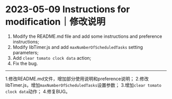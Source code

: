 # 2023-05-09 Instructions for modification｜修改说明
1. Modify the README.md file and add some instructions and preference instructions;
2. Modify libTimer.js and add `maxNumberOfScheduledTasks` setting parameters;
3. Add `clear tomato clock data` action;
4. Fix the bug.

---
1.修改README.md文件，增加部分使用说明和preference说明；
2.修改libTimer.js，增加`maxNumberOfScheduledTasks`设置参数；
3.增加`clear tomato clock data`动作；
4.修复BUG。